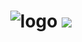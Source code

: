 <!--
 * @!: *********************************************************************
 * @Author: Weidows
 * @LastEditors: Weidows
 * @Date: 2023-05-30 18:26:08
 * @LastEditTime: 2023-05-31 02:40:31
 * @FilePath: \.github\profile\README.md
 * @Description:
 * @?: *********************************************************************
-->

<!--
  相对路径会被改变,图片在profile处无法显示:
  https://github.com/Hebau-Community/.github/blob/master/profile/logo.png
  https://github.com/Hebau-Community/.github/raw/master/logo.png

  必须定成绝对路径或外链
  -->

<h1 align="center">

  ![logo](https://cdn.jsdelivr.net/gh/Hebau-Community/.github/profile/logo.png)
  ![](https://cdn.jsdelivr.net/gh/Hebau-Community/.github/profile/23528.jpg)
</h1>
